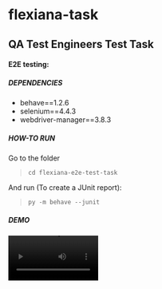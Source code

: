# flexiana-task
## QA Test Engineers Test Task 

#### E2E testing:

##### DEPENDENCIES
- behave==1.2.6
- selenium==4.4.3
- webdriver-manager==3.8.3

##### HOW-TO RUN

Go to the folder

> `cd flexiana-e2e-test-task `

And run (To create a JUnit report):

> `py -m behave --junit `


##### DEMO

<video src='https://github.com/luizfelipesousa/flexiana-task/blob/main/flexiana-task-demo.mp4' width=180/>
